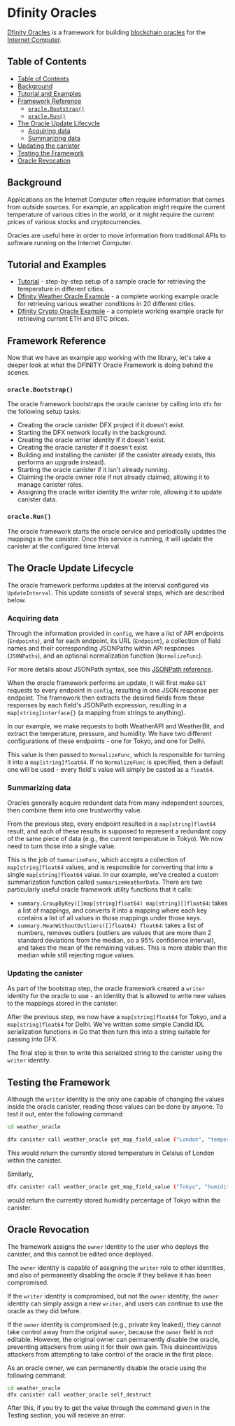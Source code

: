 # Dfinity Oracles

[Dfinity Oracles](https://github.com/hyplabs/dfinity-oracle-framework) is a framework for building [blockchain oracles](https://en.wikipedia.org/wiki/Blockchain_oracle) for the [Internet Computer](https://dfinity.org/).

## Table of Contents

- [Table of Contents](#table-of-contents)
- [Background](#background)
- [Tutorial and Examples](#tutorial-and-examples)
- [Framework Reference](#framework-reference)
  - [`oracle.Bootstrap()`](#oraclebootstrap)
  - [`oracle.Run()`](#oraclerun)
- [The Oracle Update Lifecycle](#the-oracle-update-lifecycle)
  - [Acquiring data](#acquiring-data)
  - [Summarizing data](#summarizing-data)
- [Updating the canister](#updating-the-canister)
- [Testing the Framework](#testing-the-framework)
- [Oracle Revocation](#oracle-revocation)

## Background

Applications on the Internet Computer often require information that comes from outside sources. For example, an application might require the current temperature of various cities in the world, or it might require the current prices of various stocks and cryptocurrencies.

Oracles are useful here in order to move information from traditional APIs to software running on the Internet Computer.

## Tutorial and Examples

- [Tutorial](docs/tutorial.md) - step-by-step setup of a sample oracle for retrieving the temperature in different cities.
- [Dfinity Weather Oracle Example](https://github.com/hyplabs/dfinity-oracle-weather) - a complete working example oracle for retrieving various weather conditions in 20 different cities.
- [Dfinity Crypto Oracle Example](https://github.com/hyplabs/dfinity-oracle-crypto) - a complete working example oracle for retrieving current ETH and BTC prices.

## Framework Reference

Now that we have an example app working with the library, let's take a deeper look at what the DFINITY Oracle Framework is doing behind the scenes.

### `oracle.Bootstrap()`

The oracle framework bootstraps the oracle canister by calling into `dfx` for the following setup tasks:

- Creating the oracle canister DFX project if it doesn't exist.
- Starting the DFX network locally in the background.
- Creating the oracle writer identity if it doesn't exist.
- Creating the oracle canister if it doesn't exist.
- Building and installing the canister (if the canister already exists, this performs an upgrade instead).
- Starting the oracle canister if it isn't already running.
- Claiming the oracle owner role if not already claimed, allowing it to manage canister roles.
- Assigning the oracle writer identity the writer role, allowing it to update canister data.

### `oracle.Run()`

The oracle framework starts the oracle service and periodically updates the mappings in the canister. Once this service is running, it will update the canister at the configured time interval.

## The Oracle Update Lifecycle

The oracle framework performs updates at the interval configured via `UpdateInterval`. This update consists of several steps, which are described below.

### Acquiring data

Through the information provided in `config`, we have a list of API endpoints (`Endpoints`), and for each endpoint, its URL (`Endpoint`), a collection of field names and their corresponding JSONPaths within API responses (`JSONPaths`), and an optional normalization function (`NormalizeFunc`).

For more details about JSONPath syntax, see this [JSONPath reference](https://restfulapi.net/json-jsonpath).

When the oracle framework performs an update, it will first make `GET` requests to every endpoint in `config`, resulting in one JSON response per endpoint. The framework then extracts the desired fields from these responses by each field's JSONPath expression, resulting in a `map[string]interface{}` (a mapping from strings to anything).

In our example, we make requests to both WeatherAPI and WeatherBit, and extract the temperature, pressure, and humidity. We have two different configurations of these endpoints - one for Tokyo, and one for Delhi.

This value is then passed to `NormalizeFunc`, which is responsible for turning it into a `map[string]float64`. If no `NormalizeFunc` is specified, then a default one will be used - every field's value will simply be casted as a `float64`.

### Summarizing data

Oracles generally acquire redundant data from many independent sources, then combine them into one trustworthy value.

From the previous step, every endpoint resulted in a `map[string]float64` result, and each of these results is supposed to represent a redundant copy of the same piece of data (e.g., the current temperature in Tokyo). We now need to turn those into a single value.

This is the job of `SummarizeFunc`, which accepts a collection of `map[string]float64` values, and is responsible for converting that into a single `map[string]float64` value. In our example, we've created a custom summarization function called `summarizeWeatherData`. There are two particularly useful oracle framework utility functions that it calls:

- `summary.GroupByKey([]map[string]float64) map[string][]float64`: takes a list of mappings, and converts it into a mapping where each key contains a list of all values in those mappings under those keys.
- `summary.MeanWithoutOutliers([]float64) float64`: takes a list of numbers, removes outliers (outliers are values that are more than 2 standard deviations from the median, so a 95% confidence interval), and takes the mean of the remaining values. This is more stable than the median while still rejecting rogue values.

### Updating the canister

As part of the bootstrap step, the oracle framework created a `writer` identity for the oracle to use - an identity that is allowed to write new values to the mappings stored in the canister.

After the previous step, we now have a `map[string]float64` for Tokyo, and a `map[string]float64` for Delhi. We've written some simple Candid IDL serialization functions in Go that then turn this into a string suitable for passing into DFX.

The final step is then to write this serialized string to the canister using the `writer` identity.

## Testing the Framework

Although the `writer` identity is the only one capable of changing the values inside the oracle canister, reading those values can be done by anyone. To test it out, enter the following command:

```bash
cd weather_oracle
```

```bash
dfx canister call weather_oracle get_map_field_value ("London", "temperature_celsius")
```

This would return the currently stored temperature in Celsius of London within the canister.

Similarly,

```bash
dfx canister call weather_oracle get_map_field_value ("Tokyo", "humidity_pct")
```

would return the currently stored humidity percentage of Tokyo within the canister.

## Oracle Revocation

The framework assigns the `owner` identity to the user who deploys the canister, and this cannot be edited once deployed.

The `owner` identity is capable of assigning the `writer` role to other identities, and also of permanently disabling the oracle if they believe it has been compromised.

If the `writer` identity is compromised, but not the `owner` identity, the `owner` identity can simply assign a new `writer`, and users can continue to use the oracle as they did before.

If the `owner` identity is compromised (e.g., private key leaked), they cannot take control away from the original `owner`, because the `owner` field is not editable. However, the original owner can permanently disable the oracle, preventing attackers from using it for their own gain. This disincentivizes attackers from attempting to take control of the oracle in the first place.

As an oracle owner, we can permanently disable the oracle using the following command:

```bash
cd weather_oracle
dfx canister call weather_oracle self_destruct
```

After this, if you try to get the value through the command given in the Testing section, you will receive an error.
